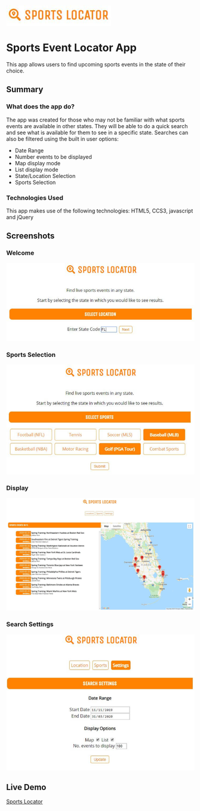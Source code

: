 ![logo](screenshots/logo.JPG "Sports Event Locator")

# Sports Event Locator App
This app allows users to find upcoming sports events in the state of their choice. 

## Summary
### What does the app do?
The app was created for those who may not be familiar with what sports events are available in other states. They will be able to do a quick search and see what is available for them to see in a specific state. Searches can also be filtered using the built in user options: 
- Date Range
- Number events to be displayed
- Map display mode
- List display mode
- State/Location Selection
- Sports Selection
### Technologies Used
This app makes use of the following technologies: HTML5, CCS3, javascript and jQuery

## Screenshots
### Welcome
![Welcome Screen](screenshots/welcome.JPG "Sports Event Locator")
### Sports Selection
![Sports](screenshots/sports.JPG "Sports Event Locator")
### Display
![Display](screenshots/display.JPG "Sports Event Locator")
### Search Settings
![Settings](screenshots/settings.JPG "Sports Event Locator")

## Live Demo
[Sports Locator](https://goose39.github.io/sports-event-locator/)